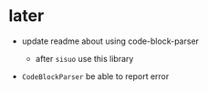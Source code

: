 # later

- update readme about using code-block-parser
  - after `sisuo` use this library

- `CodeBlockParser` be able to report error
